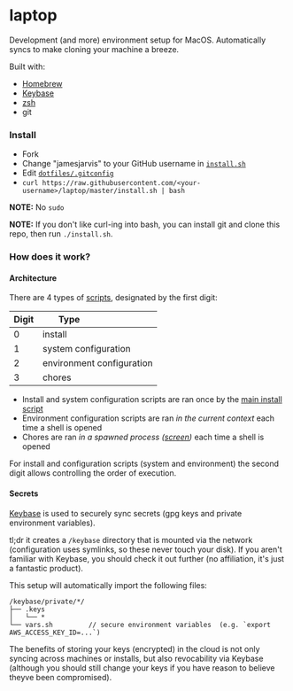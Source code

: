 # laptop

Development (and more) environment setup for MacOS. Automatically syncs to make cloning your machine a breeze.

Built with:
- [Homebrew][]
- [Keybase][]
- [zsh][]
- git


### Install

- Fork
- Change "jamesjarvis" to your GitHub username in [`install.sh`](./install.sh)
- Edit [`dotfiles/.gitconfig`](./dotfiles/.gitconfig)
- `curl https://raw.githubusercontent.com/<your-username>/laptop/master/install.sh | bash`

**NOTE:** No `sudo`

**NOTE:** If you don't like curl-ing into bash, you can install git and clone this repo, then run `./install.sh`.


### How does it work?

#### Architecture

There are 4 types of [scripts](./scripts), designated by the first digit:

| Digit | Type                          |
|-------|-------------------------------|
| 0     | install                       |
| 1     | system configuration          |
| 2     | environment configuration     |
| 3     | chores                        |

- Install and system configuration scripts are ran once by the [main install script](./install.sh)
- Environment configuration scripts are ran _in the current context_ each time a shell is opened
- Chores are ran _in a spawned process ([screen][])_ each time a shell is opened

For install and configuration scripts (system and environment) the second digit allows controlling the order of execution.

#### Secrets

[Keybase][] is used to securely sync secrets (gpg keys and private environment variables).

tl;dr it creates a `/keybase` directory that is mounted via the network (configuration uses symlinks, so these never touch your disk). If you aren't familiar with Keybase, you should check it out further (no affiliation, it's just a fantastic product).

This setup will automatically import the following files:

```
/keybase/private/*/
├── .keys
│   └── *
└── vars.sh         // secure environment variables  (e.g. `export AWS_ACCESS_KEY_ID=...`)
```

The benefits of storing your keys (encrypted) in the cloud is not only syncing across machines or installs, but also revocability via Keybase (although you should still change your keys if you have reason to believe theyve been compromised).

[Homebrew]: https://brew.sh/
[Keybase]: https://keybase.io/
[zsh]: https://zsh.org
[screen]: https://www.gnu.org/software/screen/
